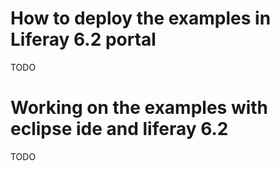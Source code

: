# How to deploy the examples in Liferay 6.2 portal

TODO

# Working on the examples with eclipse ide and liferay 6.2

TODO


